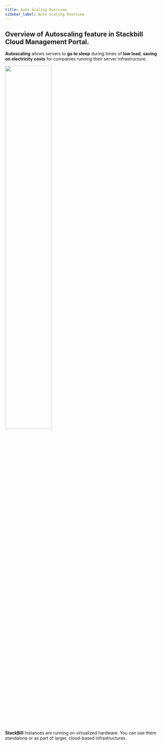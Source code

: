 ```yaml
---
title: Auto Scaling Overview
sidebar_label: Auto Scaling Overview
---
```


## Overview of Autoscaling feature in Stackbill Cloud Management Portal.

**Autoscaling** allows servers to **go to sleep** during times of **low load**, **saving on electricity costs** for companies running their server infrastructure.

<img src="/img/Autoscaling/7Autoscaling-StackBillCloudmanagementPortal.png" width="55%" />

**StackBill** Instances are running on virtualized hardware. You can use them standalone or as part of larger, cloud-based infrastructures.